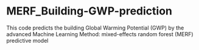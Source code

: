 # MERF_Building-GWP-prediction
This code predicts the building Global Warming Potential (GWP) by the advanced Machine Learning Method: mixed-effects random forest (MERF) predictive model
